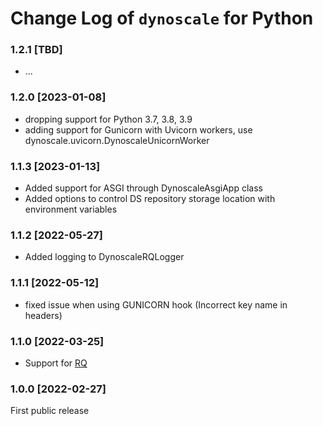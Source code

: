 # Change Log of `dynoscale` for Python

### 1.2.1 [TBD]
 - ...

### 1.2.0 [2023-01-08]
 - dropping support for Python 3.7, 3.8, 3.9
 - adding support for Gunicorn with Uvicorn workers, use dynoscale.uvicorn.DynoscaleUnicornWorker

### 1.1.3 [2023-01-13]

- Added support for ASGI through DynoscaleAsgiApp class
- Added options to control DS repository storage location with environment variables

### 1.1.2 [2022-05-27]

- Added logging to DynoscaleRQLogger

### 1.1.1 [2022-05-12]

- fixed issue when using GUNICORN hook (Incorrect key name in headers)

### 1.1.0 [2022-03-25]

- Support for [RQ](https://python-rq.org)

### 1.0.0 [2022-02-27]

First public release